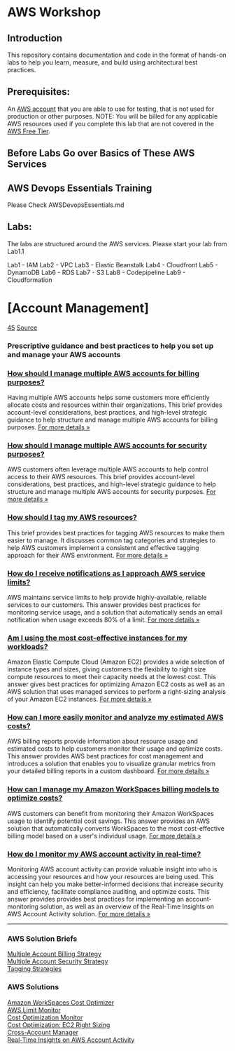 # AWS Workshop

## Introduction

This repository contains documentation and code in the format of hands-on labs to help you learn, measure, and build using architectural best practices.

## Prerequisites:
An [AWS account](https://portal.aws.amazon.com/gp/aws/developer/registration/index.html) that you are able to use for testing, that is not used for production or other purposes. 
NOTE: You will be billed for any applicable AWS resources used if you complete this lab that are not covered in the [AWS Free Tier](https://aws.amazon.com/free/).

## Before Labs Go over Basics of These AWS Services



## AWS Devops Essentials Training
Please Check AWSDevopsEssentials.md

## Labs:
The labs are structured around the AWS services. 
Please start your lab from Lab1.1

Lab1 - IAM
Lab2 - VPC
Lab3 - Elastic Beanstalk
Lab4 - Cloudfront
Lab5 - DynamoDB
Lab6 - RDS
Lab7 - S3
Lab8 - Codepipeline
Lab9 - Cloudformation

#  [Account Management] 
[45]
[Source](https://aws.amazon.com/answers/account-management/ "Permalink to Account Management – AWS Answers")


###  Prescriptive guidance and best practices to help you set up and manage your AWS accounts

###  [ How should I manage multiple AWS accounts for billing purposes?][47]

Having multiple AWS accounts helps some customers more efficiently allocate costs and resources within their organizations. This brief provides account-level considerations, best practices, and high-level strategic guidance to help structure and manage multiple AWS accounts for billing purposes. [For more details »][47]

###  [ How should I manage multiple AWS accounts for security purposes?][48]

AWS customers often leverage multiple AWS accounts to help control access to their AWS resources. This brief provides account-level considerations, best practices, and high-level strategic guidance to help structure and manage multiple AWS accounts for security purposes. [For more details »][48]

###  [ How should I tag my AWS resources?][49]

This brief provides best practices for tagging AWS resources to make them easier to manage. It discusses common tag categories and strategies to help AWS customers implement a consistent and effective tagging approach for their AWS environment. [For more details »][49]

###  [ How do I receive notifications as I approach AWS service limits?][50]

AWS maintains service limits to help provide highly-available, reliable services to our customers. This answer provides best practices for monitoring service usage, and a solution that automatically sends an email notification when usage exceeds 80% of a limit. [For more details »][50]

###  [ Am I using the most cost-effective instances for my workloads?][51]

Amazon Elastic Compute Cloud (Amazon EC2) provides a wide selection of instance types and sizes, giving customers the flexibility to right size compute resources to meet their capacity needs at the lowest cost. This answer gives best practices for optimizing Amazon EC2 costs as well as an AWS solution that uses managed services to perform a right-sizing analysis of your Amazon EC2 instances. [For more details »][51]

###  [ How can I more easily monitor and analyze my estimated AWS costs?][52]

AWS billing reports provide information about resource usage and estimated costs to help customers monitor their usage and optimize costs. This answer provides AWS best practices for cost management and introduces a solution that enables you to visualize granular metrics from your detailed billing reports in a custom dashboard. [For more details »][52]

###  [ How can I manage my Amazon WorkSpaces billing models to optimize costs?][53]

AWS customers can benefit from monitoring their Amazon WorkSpaces usage to identify potential cost savings. This answer provides an AWS solution that automatically converts WorkSpaces to the most cost-effective billing model based on a user's individual usage. [For more details »][53]  

###  [ How do I monitor my AWS account activity in real-time?][54]

Monitoring AWS account activity can provide valuable insight into who is accessing your resources and how your resources are being used. This insight can help you make better-informed decisions that increase security and efficiency, facilitate compliance auditing, and optimize costs. This answer provides provides best practices for implementing an account-monitoring solution, as well as an overview of the Real-Time Insights on AWS Account Activity solution. [For more details »][54]

* * *

###  AWS Solution Briefs

[Multiple Account Billing Strategy][47]  
[Multiple Account Security Strategy][48]  
[Tagging Strategies][49]

###  AWS Solutions

[Amazon WorkSpaces Cost Optimizer][53]  
[ AWS Limit Monitor][50]  
[Cost Optimization Monitor][52]  
[Cost Optimization: EC2 Right Sizing][51]  
[Cross-Account Manager  
][48][Real-Time Insights on AWS Account Activity  
][54]  


[45]: https://aws.amazon.com/answers/
[46]: https://d1.awsstatic.com/Graphics/rule.8b3deaf243ba0c51cd290d635b55eb667aba05e2.png "Amazon Web Services"
[47]: https://aws.amazon.com/answers/account-management/aws-multi-account-billing-strategy/
[48]: https://aws.amazon.com/answers/account-management/aws-multi-account-security-strategy/
[49]: https://aws.amazon.com/answers/account-management/aws-tagging-strategies/
[50]: https://aws.amazon.com/answers/account-management/limit-monitor/
[51]: https://aws.amazon.com/answers/account-management/cost-optimization-ec2-right-sizing/
[52]: https://aws.amazon.com/answers/account-management/cost-optimization-monitor/
[53]: https://aws.amazon.com/answers/account-management/workspaces-cost-optimizer/
[54]: https://aws.amazon.com/answers/account-management/real-time-insights-account-activity/
[55]: https://docs.aws.amazon.com/forms/aws-doc-feedback?hidden_service_name=AWS%20Solutions&hidden_guide_name=Answers&hidden_file_name=account%20management%20landing%20page
